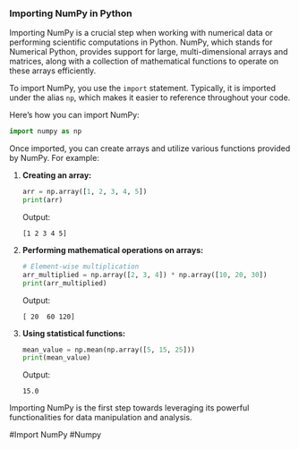 ### Importing NumPy in Python

Importing NumPy is a crucial step when working with numerical data or performing scientific computations in Python. NumPy, which stands for Numerical Python, provides support for large, multi-dimensional arrays and matrices, along with a collection of mathematical functions to operate on these arrays efficiently.

To import NumPy, you use the `import` statement. Typically, it is imported under the alias `np`, which makes it easier to reference throughout your code.

Here’s how you can import NumPy:

```python
import numpy as np
```

Once imported, you can create arrays and utilize various functions provided by NumPy. For example:

1. **Creating an array:**
   ```python
   arr = np.array([1, 2, 3, 4, 5])
   print(arr)
   ```
   Output:
   ```
   [1 2 3 4 5]
   ```

2. **Performing mathematical operations on arrays:**
   ```python
   # Element-wise multiplication
   arr_multiplied = np.array([2, 3, 4]) * np.array([10, 20, 30])
   print(arr_multiplied)
   ```
   Output:
   ```
   [ 20  60 120]
   ```

3. **Using statistical functions:**
   ```python
   mean_value = np.mean(np.array([5, 15, 25]))
   print(mean_value)
   ```
   Output:
   ```
   15.0
   ```

Importing NumPy is the first step towards leveraging its powerful functionalities for data manipulation and analysis.

#Import NumPy #Numpy
